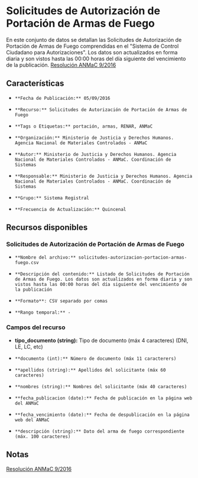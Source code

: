 Solicitudes de Autorización de Portación de Armas de Fuego
==========================================================

En este conjunto de datos se detallan las Solicitudes de Autorización de Portación de Armas de Fuego comprendidas en el "Sistema de Control Ciudadano para Autorizaciones". Los datos son actualizados en forma diaria y son vistos hasta las 00:00 horas del día siguiente del vencimiento de la publicación. [Resolución ANMaC 9/2016](http://servicios.infoleg.gob.ar/infolegInternet/anexos/265000-269999/265340/norma.htm)

Características
---------------

-	  **Fecha de Publicación:** 05/09/2016

-	  **Recurso:** Solicitudes de Autorización de Portación de Armas de Fuego

-	  **Tags o Etiquetas:** portación, armas, RENAR, ANMaC

-	  **Organización:** Ministerio de Justicia y Derechos Humanos. Agencia Nacional de Materiales Controlados - ANMaC 

-	  **Autor:** Ministerio de Justicia y Derechos Humanos. Agencia Nacional de Materiales Controlados - ANMaC. Coordinación de Sistemas

-	  **Responsable:** Ministerio de Justicia y Derechos Humanos. Agencia Nacional de Materiales Controlados - ANMaC. Coordinación de Sistemas

-	  **Grupo:** Sistema Registral

-	  **Frecuencia de Actualización:** Quincenal

Recursos disponibles
--------------------

### Solicitudes de Autorización de Portación de Armas de Fuego

-	  **Nombre del archivo:** solicitudes-autorizacion-portacion-armas-fuego.csv

-	  **Descripción del contenido:** Listado de Solicitudes de Portación de Armas de Fuego. Los datos son actualizados en forma diaria y son vistos hasta las 00:00 horas del día siguiente del vencimiento de la publicación

-	  **Formato**: CSV separado por comas

-	  **Rango temporal:** -

### Campos del recurso

-   **tipo_documento (string):** Tipo de documento (máx 4 caracteres) (DNI, LE, LC, etc)

-	  **documento (int):** Número de documento (máx 11 caracterers)

-	  **apellidos (string):** Apellidos del solicitante (máx 60 caracteres)

-	  **nombres (string):** Nombres del solicitante (máx 40 caracteres)

-	  **fecha_publicacion (date):** Fecha de publicación en la página web del ANMaC

-	  **fecha_vencimiento (date):** Fecha de despublicación en la página web del ANMaC

-	  **descripción (string):** Dato del arma de fuego correspondiente (máx. 100 caracteres)

## Notas

[Resolución ANMaC 9/2016](http://servicios.infoleg.gob.ar/infolegInternet/anexos/265000-269999/265340/norma.htm)
